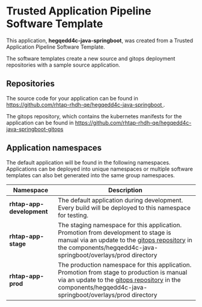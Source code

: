 # Trusted Application Pipeline Software Template

This application, **hegqedd4c-java-springboot**, was created from a Trusted Application Pipeline Software Template.

The software templates create a new source and gitops deployment repositories with a sample source application. 

## Repositories

The source code for your application can be found in [https://github.com/rhtap-rhdh-qe/hegqedd4c-java-springboot ](https://github.com/rhtap-rhdh-qe/hegqedd4c-java-springboot ).
 
The gitops repository, which contains the kubernetes manifests for the application can be found in 
[https://github.com/rhtap-rhdh-qe/hegqedd4c-java-springboot-gitops ](https://github.com/rhtap-rhdh-qe/hegqedd4c-java-springboot-gitops ) 

## Application namespaces 

The default application will be found in the following namespaces. Applications can be deployed into unique namespaces or multiple software templates can also bet generated into the same group namespaces.  

|  Namespace   |  Description   |  
| -------- | -------- |   
| **rhtap-app-development** | The default application during development. Every build will be deployed to this namespace for testing. | 
| **rhtap-app-stage** | The staging namespace for this application. Promotion from development to stage is manual via an update to the [gitops repository](https://github.com/rhtap-rhdh-qe/hegqedd4c-java-springboot-gitops ) in the components/hegqedd4c-java-springboot/overlays/prod directory |  
| **rhtap-app-prod** | The production namespace for this application. Promotion from stage to production is manual via an update to the [gitops repository](https://github.com/rhtap-rhdh-qe/hegqedd4c-java-springboot-gitops ) in the components/hegqedd4c-java-springboot/overlays/prod directory | 